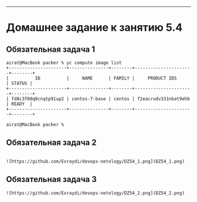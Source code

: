 ---


# Домашнее задание к занятию 5.4
## Обязательная задача 1

```
airat@MacBook packer % yc compute image list
+----------------------+---------------+--------+----------------------+--------+
|          ID          |     NAME      | FAMILY |     PRODUCT IDS      | STATUS |
+----------------------+---------------+--------+----------------------+--------+
| fd8c3f80q0cnqtp91up2 | centos-7-base | centos | f2eacrudv331nbat9ehb | READY  |
+----------------------+---------------+--------+----------------------+--------+

airat@MacBook packer %

```


## Обязательная задача 2

```

![https://github.com/Exraydi/devops-netology/DZ54_1.png](DZ54_1.png)
```




## Обязательная задача 3

```
![https://github.com/Exraydi/devops-netology/DZ54_2.png](DZ54_2.png)
```

